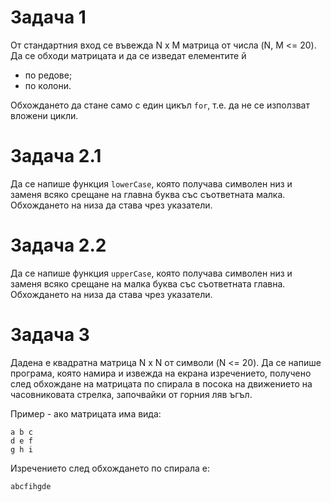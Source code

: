 # Задача 1
От стандартния вход се въвежда N x M матрица от числа (N, M <= 20). Да се обходи матрицата и да се изведат елементите й
  * по редове;
  * по колони.

Обхождането да стане само с един цикъл `for`, т.е. да не се използват вложени цикли.

# Задача 2.1
Да се напише функция `lowerCase`, която получава символен низ и заменя всяко срещане на главна буква със съответната малка. Обхождането на низа да става чрез указатели.

# Задача 2.2
Да се напише функция `upperCase`, която получава символен низ и заменя всяко срещане на малка буква със съответната главна. Обхождането на низа да става чрез указатели.

# Задача 3
Дадена е квадратна матрица N x N от символи (N <= 20). Да се напише програма, която намира и извежда на екрана изречението, получено след обхождане на матрицата по спирала в посока на движението на часовниковата стрелка, започвайки от горния ляв ъгъл.

Пример - ако матрицата има вида:
```
a b c
d e f
g h i
```

Изречението след обхождането по спирала е:
```
abcfihgde
```
